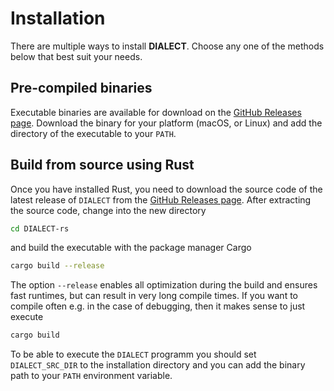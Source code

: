 # Installation

There are multiple ways to install __DIALECT__.
Choose any one of the methods below that best suit your needs.

## Pre-compiled binaries

Executable binaries are available for download on the [GitHub Releases page][releases].
Download the binary for your platform (macOS, or Linux) and add the directory of the executable to your `PATH`.

[releases]: https://github.com/dialect-rs/

## Build from source using Rust
Once you have installed Rust, you need to download the source code of the latest release of `DIALECT` from the [GitHub Releases page][releases]. After extracting the source code, change into the new directory
```bash
cd DIALECT-rs
```
and build the executable with the package manager Cargo
```bash
cargo build --release
```
The option `--release` enables all optimization during the build and ensures fast runtimes, but can
result in very long compile times. If you want to compile often e.g. in the case of debugging, then 
it makes sense to just execute
```bash
cargo build
``` 
To be able to execute the `DIALECT` programm you should set `DIALECT_SRC_DIR` to the installation directory and you 
can add the binary path to your `PATH` environment variable.
